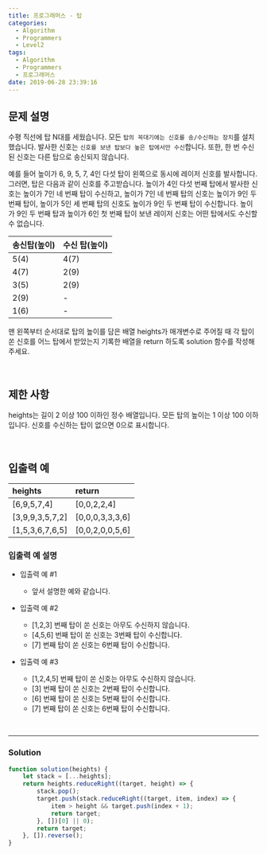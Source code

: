```yaml
---
title: 프로그래머스 - 탑
categories:
  - Algorithm
  - Programmers
  - Level2
tags:
  - Algorithm
  - Programmers
  - 프로그래머스
date: 2019-06-28 23:39:16
---
```



## 문제 설명
수평 직선에 탑 N대를 세웠습니다. 
모든 `탑의 꼭대기에는 신호를 송/수신하는 장치`를 설치했습니다. 
발사한 신호는 `신호를 보낸 탑보다 높은 탑에서만 수신`합니다. 
또한, 한 번 수신된 신호는 다른 탑으로 송신되지 않습니다.

<!-- more -->

예를 들어 높이가 6, 9, 5, 7, 4인 다섯 탑이 왼쪽으로 동시에 레이저 신호를 발사합니다. 
그러면, 탑은 다음과 같이 신호를 주고받습니다. 
높이가 4인 다섯 번째 탑에서 발사한 신호는 높이가 7인 네 번째 탑이 수신하고, 높이가 7인 네 번째 탑의 신호는 높이가 9인 두 번째 탑이, 높이가 5인 세 번째 탑의 신호도 높이가 9인 두 번째 탑이 수신합니다. 높이가 9인 두 번째 탑과 높이가 6인 첫 번째 탑이 보낸 레이저 신호는 어떤 탑에서도 수신할 수 없습니다.

| 송신탑(높이) | 수신 탑(높이) |
| :--- | :--- |
| 5(4) | 4(7) |
| 4(7) | 2(9) |
| 3(5) | 2(9) |
| 2(9) | - |
| 1(6) | - |

맨 왼쪽부터 순서대로 탑의 높이를 담은 배열 heights가 매개변수로 주어질 때 각 탑이 쏜 신호를 어느 탑에서 받았는지 기록한 배열을 return 하도록 solution 함수를 작성해주세요.

<br/>

## 제한 사항
heights는 길이 2 이상 100 이하인 정수 배열입니다.
모든 탑의 높이는 1 이상 100 이하입니다.
신호를 수신하는 탑이 없으면 0으로 표시합니다.

<br/>

## 입출력 예

| heights | return |
| :--- | :--- |
| [6,9,5,7,4] | [0,0,2,2,4] |
| [3,9,9,3,5,7,2] | [0,0,0,3,3,3,6] |
| [1,5,3,6,7,6,5] | [0,0,2,0,0,5,6] |

### 입출력 예 설명
- 입출력 예 #1
	- 앞서 설명한 예와 같습니다.

- 입출력 예 #2

	- [1,2,3] 번째 탑이 쏜 신호는 아무도 수신하지 않습니다.
	- [4,5,6] 번째 탑이 쏜 신호는 3번째 탑이 수신합니다.
	- [7] 번째 탑이 쏜 신호는 6번째 탑이 수신합니다.

- 입출력 예 #3

	- [1,2,4,5] 번째 탑이 쏜 신호는 아무도 수신하지 않습니다.
	- [3] 번째 탑이 쏜 신호는 2번째 탑이 수신합니다.
	- [6] 번째 탑이 쏜 신호는 5번째 탑이 수신합니다.
	- [7] 번째 탑이 쏜 신호는 6번째 탑이 수신합니다.

<br/>

---

### Solution
```javascript
function solution(heights) {
    let stack = [...heights];
    return heights.reduceRight((target, height) => {
        stack.pop();
        target.push(stack.reduceRight((target, item, index) => {
            item > height && target.push(index + 1); 
            return target;
        }, [])[0] || 0);
        return target;
    }, []).reverse();
}
```